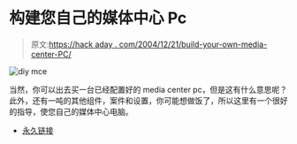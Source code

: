 # 构建您自己的媒体中心 Pc

> 原文:[https://hack aday . com/2004/12/21/build-your-own-media-center-PC/](https://hackaday.com/2004/12/21/build-your-own-media-center-pc/)

![diy mce](../Images/c8fff503f988a20ffb0f6a871ac36e25.png)

当然，你可以出去买一台已经配置好的 media center pc，但是这有什么意思呢？此外，还有一吨的其他组件，案件和设置，你可能想做饭了，所以这里有一个很好的指导，使您自己的媒体中心电脑。

*   [永久链接](http://www.extremetech.com/article2/0,1558,1741030,00.asp)
